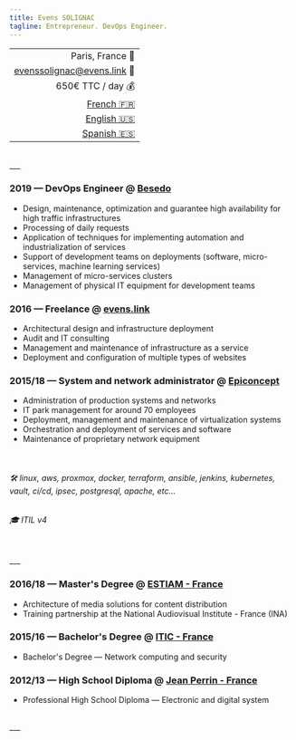 ```yaml
---
title: Evens SOLIGNAC
tagline: Entrepreneur. DevOps Engineer.
---
```

||
|-:|
| Paris, France :office: |
| [evenssolignac@evens.link](#) :e-mail: |
| 650€ TTC / day :moneybag: |
| [French :fr:](https://evens.link) |
| [English :us:](https://evens.link/en/) |
| [Spanish :es:](https://evens.link/es/) |

<br />
___
<br />

<!-- ## Experiences -->

### 2019 — DevOps Engineer @ [Besedo](https://besedo.com/)
- Design, maintenance, optimization and guarantee high availability for high traffic infrastructures
- Processing of daily requests
- Application of techniques for implementing automation and industrialization of services
- Support of development teams on deployments (software, micro-services, machine learning services)
- Management of micro-services clusters
- Management of physical IT equipment for development teams

### 2016 — Freelance @ [evens.link](#)
- Architectural design and infrastructure deployment
- Audit and IT consulting
- Management and maintenance of infrastructure as a service
- Deployment and configuration of multiple types of websites

### 2015/18 — System and network administrator @ [Epiconcept](https://www.epiconcept.fr)
- Administration of production systems and networks
- IT park management for around 70 employees
- Deployment, management and maintenance of virtualization systems
- Orchestration and deployment of services and software
- Maintenance of proprietary network equipment

<br />

<!-- ## Skills -->

###### :hammer_and_wrench: linux, aws, proxmox, docker, terraform, ansible, jenkins, kubernetes, vault, ci/cd, ipsec, postgresql, apache, etc...
###### :mortar_board: ITIL v4

<br />
___
<br />

<!-- ## Training -->

### 2016/18 — Master's Degree @ [ESTIAM - France](https://www.estiam.education)
- Architecture of media solutions for content distribution
- Training partnership at the National Audiovisual Institute - France (INA)

### 2015/16 — Bachelor's Degree @ [ITIC - France](https://www.iticparis.com)
- Bachelor's Degree — Network computing and security

### 2012/13 — High School Diploma @ [Jean Perrin - France](https://www.jeanperrin.org/portail/)
- Professional High School Diploma — Electronic and digital system
<br />
___
<br />
